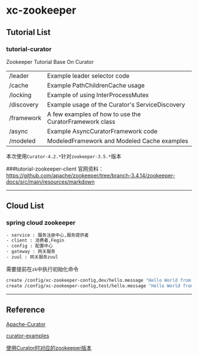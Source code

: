 # xc-zookeeper
## Tutorial List
### tutorial-curator
Zookeeper Tutorial Base On Curator

|||
|---|---|
|/leader|Example leader selector code|
|/cache|Example PathChildrenCache usage|
|/locking|Example of using InterProcessMutex|
|/discovery|Example usage of the Curator's ServiceDiscovery|
|/framework|A few examples of how to use the CuratorFramework class|
|/async|Example AsyncCuratorFramework code|
|/modeled|ModeledFramework and Modeled Cache examples|

本次使用`Curator-4.2.*`针对`zookeeper-3.5.*`版本

###tutorial-zookeeper-client
官网资料： https://github.com/apache/zookeeper/tree/branch-3.4.14/zookeeper-docs/src/main/resources/markdown

---

## Cloud List
### spring cloud zookeeper
```bash
- service : 服务注册中心,服务提供者
- client : 消费者,Fegin
- config : 配置中心
- gateway : 网关服务
- zuul : 网关服务zuul
``` 

需要提前在`zk`中执行初始化命令
```bash
create /config/xc-zookeeper-config,dev/hello.message "Hello World from dev profile"
create /config/xc-zookeeper-config,test/hello.message "Hello World from dev profile"
```

---

## Reference

[Apache-Curator](http://curator.apache.org/curator-examples/index.html)

[curator-examples](http://curator.apache.org/curator-examples/index.html)

[使用Curator时对应的zookeeper版本](http://curator.apache.org/zk-compatibility.html)
